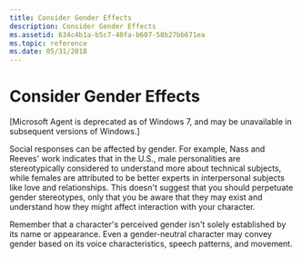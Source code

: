 ```yaml
---
title: Consider Gender Effects
description: Consider Gender Effects
ms.assetid: 634c4b1a-b5c7-40fa-b607-58b27bb671ea
ms.topic: reference
ms.date: 05/31/2018
---
```


# Consider Gender Effects

\[Microsoft Agent is deprecated as of Windows 7, and may be unavailable in subsequent versions of Windows.\]

Social responses can be affected by gender. For example, Nass and Reeves' work indicates that in the U.S., male personalities are stereotypically considered to understand more about technical subjects, while females are attributed to be better experts in interpersonal subjects like love and relationships. This doesn't suggest that you should perpetuate gender stereotypes, only that you be aware that they may exist and understand how they might affect interaction with your character.

Remember that a character's perceived gender isn't solely established by its name or appearance. Even a gender-neutral character may convey gender based on its voice characteristics, speech patterns, and movement.

 

 





